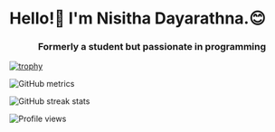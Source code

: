 # Hello!:wave: I'm Nisitha Dayarathna.:blush:

<h3 align="center">Formerly a student but passionate in programming</h3>

[![trophy](https://github-profile-trophy.vercel.app/?username=nisithaD&theme=oldie)](https://github.com/ryo-ma/github-profile-trophy)

![GitHub metrics](https://metrics.lecoq.io/nisithaD)  

![GitHub streak stats](https://github-readme-streak-stats.herokuapp.com/?user=nisithaD)  

![Profile views](https://gpvc.arturio.dev/nisithaD)  

